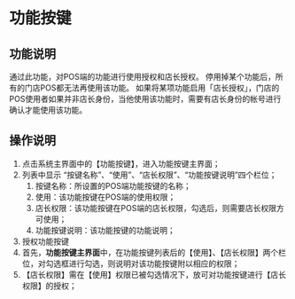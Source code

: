 # 功能按键

## 功能说明

通过此功能，对POS端的功能进行使用授权和店长授权。
停用掉某个功能后，所有的门店POS都无法再使用该功能。
如果将某项功能启用「店长授权」，门店的POS使用者如果并非店长身份，当他使用该功能时，需要有店长身份的帐号进行确认才能使用该功能。

## 操作说明

1.	点击系统主界面中的【功能按键】，进入功能按键主界面；
2.	列表中显示 “按键名称”、“使用”、“店长权限”、“功能按键说明”四个栏位；
    1.	按键名称：所设置的POS端功能按键的名称；
    2.	使用：该功能按键在POS端的使用权限；
    3.	店长权限：该功能按键在POS端的店长权限，勾选后，则需要店长权限方可使用；
    4.	功能按键说明：该功能按键的功能说明；
3.	授权功能按键
4.	首先，**功能按键主界面**中，在功能按键列表后的【使用】、【店长权限】两个栏位，对勾选框进行勾选，则说明对该功能按键附以相应的权限；
5.	【店长权限】需在【使用】权限已被勾选情况下，放可对功能按键进行【店长权限】的授权；

